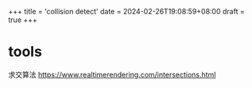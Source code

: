 +++
title = 'collision detect'
date = 2024-02-26T19:08:59+08:00
draft = true
+++
# tools

求交算法
https://www.realtimerendering.com/intersections.html